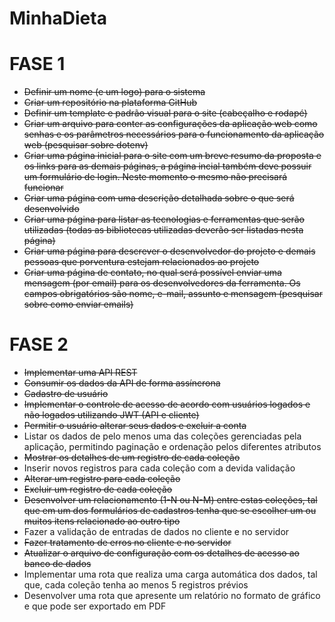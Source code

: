 # MinhaDieta

# FASE 1

- ~~Definir um nome (e um logo) para o sistema~~
- ~~Criar um repositório na plataforma GitHub~~
- ~~Definir um template e padrão visual para o site (cabeçalho e rodapé)~~
- ~~Criar um arquivo para conter as configurações da aplicação web como senhas e
os parâmetros necessários para o funcionamento da aplicação web (pesquisar
sobre dotenv)~~
- ~~Criar uma página inicial para o site com um breve resumo da proposta e os links
para as demais páginas, a página incial também deve possuir um formulário de
login. Neste momento o mesmo não precisará funcionar~~
- ~~Criar uma página com uma descrição detalhada sobre o que será desenvolvido~~
- ~~Criar uma página para listar as tecnologias e ferramentas que serão utilizadas
(todas as bibliotecas utilizadas deverão ser listadas nesta página)~~
- ~~Criar uma página para descrever o desenvolvedor do projeto e demais pessoas
que porventura estejam relacionados ao projeto~~
- ~~Criar uma página de contato, no qual será possível enviar uma mensagem (por
email) para os desenvolvedores da ferramenta. Os campos obrigatórios são
nome, e-mail, assunto e mensagem (pesquisar sobre como enviar emails)~~

# FASE 2

- ~~Implementar uma API REST~~
- ~~Consumir os dados da API de forma assíncrona~~
- ~~Cadastro de usuário~~
- ~~Implementar o controle de acesso de acordo com usuários logados e não
logados utilizando JWT (API e cliente)~~
- ~~Permitir o usuário alterar seus dados e excluir a conta~~
- Listar os dados de pelo menos uma das coleções gerenciadas pela aplicação,
permitindo paginação e ordenação pelos diferentes atributos
- ~~Mostrar os detalhes de um registro de cada coleção~~
- Inserir novos registros para cada coleção com a devida validação
- ~~Alterar um registro para cada coleção~~
- ~~Excluir um registro de cada coleção~~
- ~~Desenvolver um relacionamento (1-N ou N-M) entre estas coleções, tal que em
um dos formulários de cadastros tenha que se escolher um ou muitos itens
relacionado ao outro tipo~~
- Fazer a validação de entradas de dados no cliente e no servidor
- ~~Fazer tratamento de erros no cliente e no servidor~~
- ~~Atualizar o arquivo de configuração com os detalhes de acesso ao banco de
dados~~
- Implementar uma rota que realiza uma carga automática dos dados, tal que,
cada coleção tenha ao menos 5 registros prévios
- Desenvolver uma rota que apresente um relatório no formato de gráfico e que
pode ser exportado em PDF
